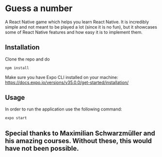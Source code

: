 # Guess a number

A React Native game which helps you learn React Native. It is incredibly simple and not meant to be played a lot (since it is no fun), but it showcases some of React Native features and how easy it is to implement them.

## Installation

Clone the repo and do 

```bash
npm install
```

Make sure you have Expo CLI installed on your machine: https://docs.expo.io/versions/v35.0.0/get-started/installation/

## Usage

In order to run the application use the following command:

```bash
expo start
```


## Special thanks to Maximilian Schwarzmüller and his amazing courses. Without these, this would have not been possible.

